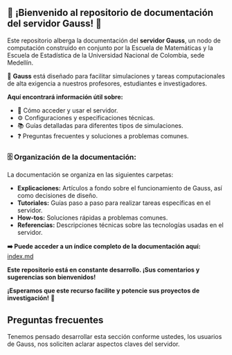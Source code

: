 ## 👋 ¡Bienvenido al repositorio de documentación del servidor Gauss! 🏫

Este repositorio alberga la documentación del **servidor Gauss**, un nodo de
computación construido en conjunto por la Escuela de Matemáticas y la Escuela de
Estadística de la Universidad Nacional de Colombia, sede Medellín.

🧠 **Gauss** está diseñado para facilitar simulaciones y tareas computacionales
de alta exigencia a nuestros profesores, estudiantes e investigadores.

**Aquí encontrará información útil sobre:**

- 🚀 Cómo acceder y usar el servidor.
- ⚙️ Configuraciones y especificaciones técnicas.
- 📚 Guías detalladas para diferentes tipos de simulaciones.
- ❓ Preguntas frecuentes y soluciones a problemas comunes.

### 🗄️ Organización de la documentación:

La documentación se organiza en las siguientes carpetas:

- **Explicaciones:** Artículos a fondo sobre el funcionamiento de Gauss, así
  como decisiones de diseño.
- **Tutoriales:** Guías paso a paso para realizar tareas específicas en el
  servidor.
- **How-tos:** Soluciones rápidas a problemas comunes.
- **Referencias:** Descripciones técnicas sobre las tecnologías usadas en el
  servidor.

**➡️ Puede acceder a un índice completo de la documentación aquí:**
[index.md](index.md)

**Este repositorio está en constante desarrollo. ¡Sus comentarios y sugerencias
son bienvenidos!**

**¡Esperamos que este recurso facilite y potencie sus proyectos de
investigación!** 🚀

## Preguntas frecuentes

Tenemos pensado desarrollar esta sección conforme ustedes, los usuarios de
Gauss, nos soliciten aclarar aspectos claves del servidor.
